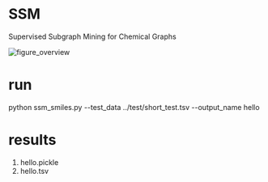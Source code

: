# SSM
Supervised Subgraph Mining for Chemical Graphs

![figure_overview](https://user-images.githubusercontent.com/25650482/201132237-31a1bc7b-9292-479e-91b1-385f6368a31d.JPG)


# run
python ssm_smiles.py --test_data ../test/short_test.tsv --output_name hello

# results
1. hello.pickle
2. hello.tsv
